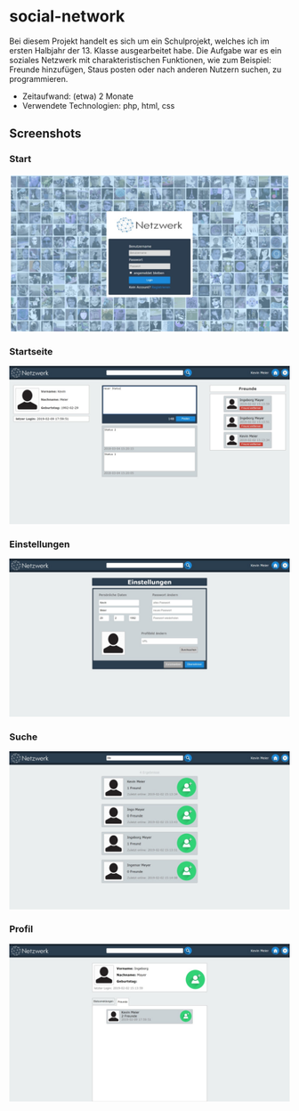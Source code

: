 # social-network

Bei diesem Projekt handelt es sich um ein Schulprojekt, welches ich im ersten Halbjahr der 13. Klasse ausgearbeitet habe. Die Aufgabe war es ein soziales Netzwerk mit charakteristischen Funktionen, wie zum Beispiel: Freunde hinzufügen, Staus posten oder nach anderen Nutzern suchen, zu programmieren.  

- Zeitaufwand: (etwa) 2 Monate
- Verwendete Technologien: php, html, css

## Screenshots

### Start
![start](/misc/start.jpg)

### Startseite
![startseite](/misc/startseite.jpg)

### Einstellungen
![einstellungen](/misc/einstellungen.jpg)

### Suche
![suche](/misc/suche.jpg)

### Profil
![profil](/misc/profil.jpg)
